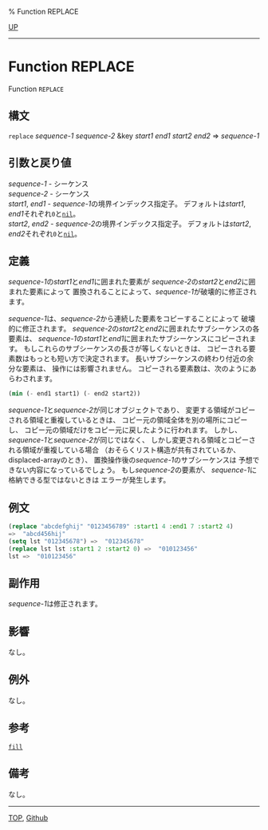 % Function REPLACE

[UP](17.3.html)  

---

# Function REPLACE


Function `REPLACE`


## 構文

`replace` *sequence-1* *sequence-2*
 &key *start1* *end1* *start2* *end2* => *sequence-1*


## 引数と戻り値

*sequence-1* - シーケンス  
*sequence-2* - シーケンス  
*start1*, *end1* - *sequence-1*の境界インデックス指定子。
デフォルトは*start1*, *end1*それぞれ`0`と[`nil`](5.3.nil-variable.html)。  
*start2*, *end2* - *sequence-2*の境界インデックス指定子。
デフォルトは*start2*, *end2*それぞれ`0`と[`nil`](5.3.nil-variable.html)。  


## 定義

*sequence-1*の*start1*と*end1*に囲まれた要素が
*sequence-2*の*start2*と*end2*に囲まれた要素によって
置換されることによって、*sequence-1*が破壊的に修正されます。

*sequence-1*は、*sequence-2*から連続した要素をコピーすることによって
破壊的に修正されます。
*sequence-2*の*start2*と*end2*に囲まれたサブシーケンスの各要素は、
*sequence-1*の*start1*と*end1*に囲まれたサブシーケンスにコピーされます。
もしこれらのサブシーケンスの長さが等しくないときは、
コピーされる要素数はもっとも短い方で決定されます。
長いサブシーケンスの終わり付近の余分な要素は、
操作には影響されません。
コピーされる要素数は、次のようにあらわされます。

```lisp
(min (- end1 start1) (- end2 start2))
```

*sequence-1*と*sequence-2*が同じオブジェクトであり、
変更する領域がコピーされる領域と重複しているときは、
コピー元の領域全体を別の場所にコピーし、
コピー元の領域だけをコピー元に戻したように行われます。
しかし、*sequence-1*と*sequence-2*が同じではなく、
しかし変更される領域とコピーされる領域が重複している場合
（おそらくリスト構造が共有されているか、displaced-arrayのとき）、
置換操作後の*sequence-1*のサブシーケンスは
予想できない内容になっているでしょう。
もし*sequence-2*の要素が、
*sequence-1*に格納できる型ではないときは
エラーが発生します。


## 例文

```lisp
(replace "abcdefghij" "0123456789" :start1 4 :end1 7 :start2 4) 
=>  "abcd456hij"
(setq lst "012345678") =>  "012345678"
(replace lst lst :start1 2 :start2 0) =>  "010123456"
lst =>  "010123456"
```


## 副作用

*sequence-1*は修正されます。


## 影響

なし。


## 例外

なし。


## 参考

[`fill`](17.3.fill.html)


## 備考

なし。


---
[TOP](index.html),  [Github](https://github.com/nptcl/npt-japanese)

